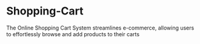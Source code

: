 # Shopping-Cart
The Online Shopping Cart System streamlines e-commerce, allowing users to effortlessly browse and add products to their carts
